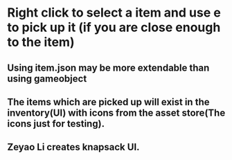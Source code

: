 # Right click to select a item and use e to pick up it (if you are close enough to the item)
## Using item.json may be more extendable than using gameobject
## The items which are picked up will exist in the inventory(UI) with icons from the asset store(The icons just for testing).
## Zeyao Li creates knapsack UI.
